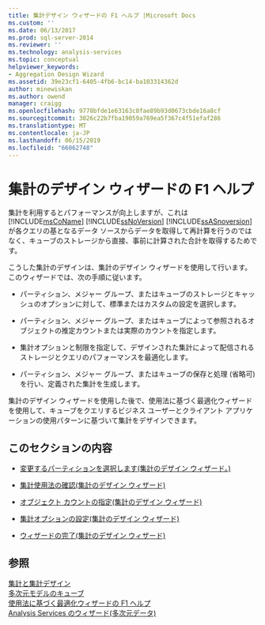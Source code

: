 ```yaml
---
title: 集計デザイン ウィザードの F1 ヘルプ |Microsoft Docs
ms.custom: ''
ms.date: 06/13/2017
ms.prod: sql-server-2014
ms.reviewer: ''
ms.technology: analysis-services
ms.topic: conceptual
helpviewer_keywords:
- Aggregation Design Wizard
ms.assetid: 39e23cf1-6405-4fb6-bc14-ba103314362d
author: minewiskan
ms.author: owend
manager: craigg
ms.openlocfilehash: 9778bfde1e63163c8fae89b93d0673cbde16a8cf
ms.sourcegitcommit: 3026c22b7fba19059a769ea5f367c4f51efaf286
ms.translationtype: MT
ms.contentlocale: ja-JP
ms.lasthandoff: 06/15/2019
ms.locfileid: "66062748"
---
```

# <a name="aggregation-design-wizard-f1-help"></a>集計のデザイン ウィザードの F1 ヘルプ
  集計を利用するとパフォーマンスが向上しますが、これは [!INCLUDE[msCoName](../includes/msconame-md.md)] [!INCLUDE[ssNoVersion](../includes/ssnoversion-md.md)] [!INCLUDE[ssASnoversion](../includes/ssasnoversion-md.md)] が各クエリの基となるデータ ソースからデータを取得して再計算を行うのではなく、キューブのストレージから直接、事前に計算された合計を取得するためです。  
  
 こうした集計のデザインは、集計のデザイン ウィザードを使用して行います。 このウィザードでは、次の手順に従います。  
  
-   パーティション、メジャー グループ、またはキューブのストレージとキャッシュのオプションに対して、標準またはカスタムの設定を選択します。  
  
-   パーティション、メジャー グループ、またはキューブによって参照されるオブジェクトの推定カウントまたは実際のカウントを指定します。  
  
-   集計オプションと制限を指定して、デザインされた集計によって配信されるストレージとクエリのパフォーマンスを最適化します。  
  
-   パーティション、メジャー グループ、またはキューブの保存と処理 (省略可) を行い、定義された集計を生成します。  
  
 集計のデザイン ウィザードを使用した後で、使用法に基づく最適化ウィザードを使用して、キューブをクエリするビジネス ユーザーとクライアント アプリケーションの使用パターンに基づいて集計をデザインできます。  
  
## <a name="in-this-section"></a>このセクションの内容  
  
-   [変更するパーティションを選択します&#40;集計のデザイン ウィザード。&#41;](select-partitions-to-modify-aggregation-design-wizard.md)  
  
-   [集計使用法の確認&#40;集計のデザイン ウィザード&#41;](review-aggregation-usage-aggregation-design-wizard.md)  
  
-   [オブジェクト カウントの指定&#40;集計のデザイン ウィザード&#41;](specify-object-counts-aggregation-design-wizard.md)  
  
-   [集計オプションの設定&#40;集計のデザイン ウィザード&#41;](set-aggregation-options-aggregation-design-wizard.md)  
  
-   [ウィザードの完了&#40;集計のデザイン ウィザード&#41;](completing-the-wizard-aggregation-design-wizard.md)  
  
## <a name="see-also"></a>参照  
 [集計と集計デザイン](multidimensional-models-olap-logical-cube-objects/aggregations-and-aggregation-designs.md)   
 [多次元モデルのキューブ](multidimensional-models/cubes-in-multidimensional-models.md)   
 [使用法に基づく最適化ウィザードの F1 ヘルプ](usage-based-optimization-wizard-f1-help.md)   
 [Analysis Services のウィザード&#40;多次元データ&#41;](analysis-services-wizards-multidimensional-data.md)  
  
  
